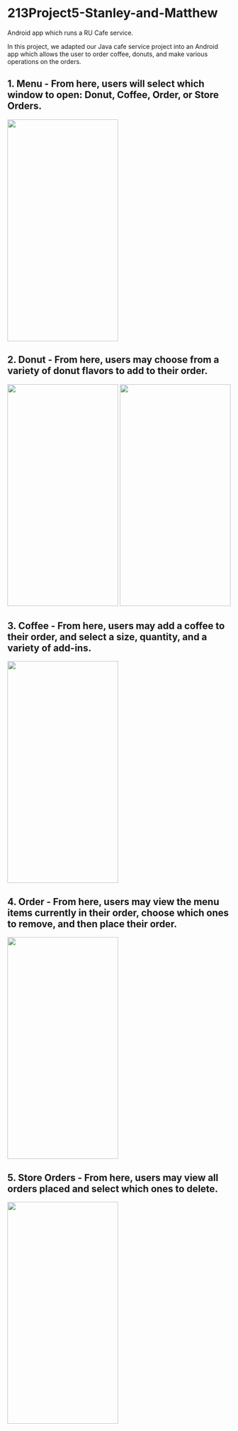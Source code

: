 # 213Project5-Stanley-and-Matthew
Android app which runs a RU Cafe service.

In this project, we adapted our Java cafe service project into an Android app which allows the user to order coffee, donuts, and make various operations on the orders.

## 1. Menu - From here, users will select which window to open: Donut, Coffee, Order, or Store Orders.
<img src="https://user-images.githubusercontent.com/82553731/166085458-9cca3d9b-9fb9-46ef-be2e-b8b053507585.png" width="250" height="500">

## 2. Donut - From here, users may choose from a variety of donut flavors to add to their order.
<img src="https://user-images.githubusercontent.com/82553731/166085553-31d748e3-7bc9-45ab-aff7-dd3b5942f6a5.png" width="250" height="500"> <img src="https://user-images.githubusercontent.com/82553731/166085555-ec6c4453-2017-4c73-8123-7cf1bd111a24.png" width="250" height="500">

## 3. Coffee - From here, users may add a coffee to their order, and select a size, quantity, and a variety of add-ins.
<img src="https://user-images.githubusercontent.com/82553731/166085598-b556a7a4-c4d0-4955-ab06-e86ae43be78c.png" width="250" height="500">

## 4. Order - From here, users may view the menu items currently in their order, choose which ones to remove, and then place their order.
<img src="https://user-images.githubusercontent.com/82553731/166085633-a767bc81-56b6-467e-9a17-ece12eff5f5a.png" width="250" height="500">

## 5. Store Orders - From here, users may view all orders placed and select which ones to delete.
<img src="https://user-images.githubusercontent.com/82553731/166085676-26eb6212-47f3-4f39-8a48-1a4812c61a4b.png" width="250" height="500">
